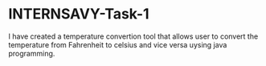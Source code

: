 # INTERNSAVY-Task-1
 I have created a temperature convertion tool  that  allows user to  convert the temperature  from Fahrenheit to celsius and vice versa uysing java programming.
